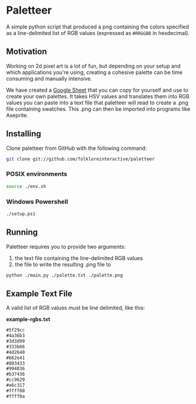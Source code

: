 # Paletteer

A simple python script that produced a png containing the colors specified as a line-delimited list of RGB values (expressed as `#RRGGBB` in hexdecimal).

## Motivation

Working on 2d pixel art is a lot of fun, but depending on your setup and which applications you're using, creating a cohesive palette can be time consuming and manually intensive.

We have created a [Google Sheet](https://docs.google.com/spreadsheets/d/1B6X9GsLyplz67aGvTK1dT1qvh9ocayL4qrzdNWhJmhI/edit?usp=sharing) that you can copy for yourself and use to create your own palettes. It takes HSV values and translates them into RGB values you can paste into a text file that paletteer will read to create a .png file containing swatches. This .png can then be imported into programs like Aseprite.

## Installing

Clone paletteer from GitHub with the following command:

```sh
git clone git://github.com/folkloreinteractive/paletteer
```

### POSIX environments

```sh
source ./env.sh
```

### Windows Powershell

```sh
./setup.ps1
```

## Running

Paletteer requires you to provide two arguments:

 1. the text file containing the line-delimited RGB values
 2. the file to write the resulting .png file to

```sh
python ./main.py ./palette.txt ./palette.png
```

## Example Text File

A valid list of RGB values must be line delimited, like this:

__example-rgbs.txt__
```txt
#5f29cc
#4a36b3
#3d3d99
#333b66
#4d2640
#662e41
#803433
#994836
#b37436
#cc9629
#e6c317
#ffff00
#ffff8a
```
